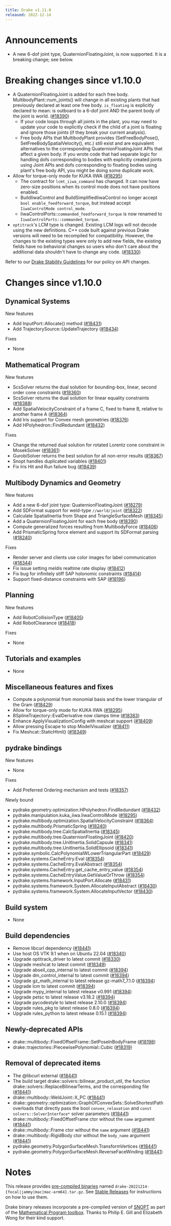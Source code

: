 ```yaml
---
title: Drake v1.11.0
released: 2022-12-14
---
```


# Announcements

* A new 6-dof joint type, QuaternionFloatingJoint, is now supported. It is a breaking change; see below.

# Breaking changes since v1.10.0

* A QuaternionFloatingJoint is added for each free body. MultibodyPlant::num_joints() will change in all existing plants that had previously declared at least one free body. `is_floating` is explicitly declared to mean: is outboard to a 6-dof joint AND the parent body of the joint is world. ([#18390][_#18390])
  - If your code loops through all joints in the plant, you may need to update your code to explicitly check if the child of a joint is floating and ignore those joints (if they break your current analysis).
  - Free body APIs that MultibodyPlant provides (SetFreeBodyPose(), SetFreeBodySpatialVelocity(), etc.) still exist and are equivalent alternatives to the corresponding QuaternionFloatingJoint APIs that affect a given body. If you wrote code that had separate logic for handling dofs corresponding to bodies with explicitly created joints using Joint APIs and dofs corresponding to floating bodies using plant's free body API, you might be doing some duplicate work.
* Allow for torque-only mode for KUKA IIWA ([#18295][_#18295])  
  - The contract for `lcmt_iiwa_command` has changed. It can now have zero-size positions when its control mode does not have positions enabled.
  - BuildIiwaControl and BuildSimplifiedIiwaControl no longer accept `bool enable_feedforward_torque`, but instead accept `IiwaControlMode control_mode`.
  - IiwaControlPorts::`commanded_feedforward_torque` is now renamed to `IiwaControlPorts::commanded_torque`.
* `optitrack`'s LCM type is changed. Existing LCM logs will not decode using the new definitions. C++ code built against previous Drake versions will need to be recompiled for compatibility. However, the changes to the existing types were only to add new fields, the existing fields have no behavioral changes so users who don't care about the additional data shouldn't have to change any code. ([#18330][_#18330])


Refer to our [Drake Stability Guidelines](/stable.html) for our policy
on API changes.

# Changes since v1.10.0

## Dynamical Systems

<!-- <relnotes for systems go here> -->

New features

* Add InputPort::Allocate() method ([#18431][_#18431])
* Add TrajectorySource::UpdateTrajectory ([#18434][_#18434])

Fixes

* None

## Mathematical Program

<!-- <relnotes for solvers go here> -->

New features

* ScsSolver returns the dual solution for bounding-box, linear, second order cone constraints ([#18360][_#18360]) 
* ScsSolver returns the dual solution for linear equality constraints ([#18388][_#18388])
* Add SpatialVelocityConstraint of a frame C, fixed to frame B, relative to another frame A ([#18364][_#18364])
* Add Iris support for Convex mesh geometries ([#18376][_#18376])
* Add HPolyhedron::FindRedundant ([#18432][_#18432])

Fixes

* Change the returned dual solution for rotated Lorentz cone constraint in MosekSolver ([#18361][_#18361])
* GurobiSolver returns the best solution for all non-error results ([#18367][_#18367])
* Snopt handles duplicated variables ([#18401][_#18401])
* Fix Iris Hit and Run failure bug ([#18439][_#18439])

## Multibody Dynamics and Geometry

<!-- <relnotes for geometry,multibody go here> -->

New features

* Add a new 6-dof joint type: QuaternionFloatingJoint ([#18279][_#18279])
* Add SDFormat support for weld-type `//world/joint` ([#18322][_#18322])
* Calculate SpatialInertia from Shape and TriangleSurfaceMesh ([#18345][_#18345])
* Add a QuaternionFloatingJoint for each free body ([#18390][_#18390])
* Compute generalized forces resulting from MultibodyForce ([#18406][_#18406])
* Add PrismaticSpring force element and support its SDFormat parsing ([#18240][_#18240])

Fixes

* Render server and clients use color images for label communication ([#18344][_#18344])
* Fix issue setting meldis realtime rate display ([#18412][_#18412])
* Fix bug for infinitely stiff SAP holonomic constraints ([#18414][_#18414])
* Support fixed-distance constraints with SAP ([#18196][_#18196])

## Planning

<!-- <relnotes for planning go here> -->

New features

* Add RobotCollisionType ([#18405][_#18405])
* Add RobotClearance ([#18418][_#18418])

Fixes

* None

## Tutorials and examples

<!-- <relnotes for examples,tutorials go here> -->

* None

## Miscellaneous features and fixes

<!-- <relnotes for common,math,lcm,lcmtypes,manipulation,perception,visualization go here> -->

* Compute a polynomial from monomial basis and the lower triangular of the Gram ([#18429][_#18429])
* Allow for torque-only mode for KUKA IIWA ([#18295][_#18295])
* BSplineTrajectory::EvalDerivative now clamps time ([#18383][_#18383])
* Enhance ApplyVisualizationConfig with meshcat support ([#18409][_#18409])
* Allow pressing Escape to stop ModelVisualizer ([#18411][_#18411])
* Fix Meshcat::StaticHtml() ([#18349][_#18349])

## pydrake bindings

<!-- <relnotes for bindings go here> -->

New features

* None

Fixes

* Add Preferred Ordering mechanism and tests ([#18357][_#18357])

Newly bound

* pydrake.geometry.optimization.HPolyhedron.FindRedundant ([#18432][_#18432])
* pydrake.manipulation.kuka_iiwa.IiwaControlMode ([#18295][_#18295])
* pydrake.multibody.optimization.SpatialVelocityConstraint ([#18364][_#18364])
* pydrake.multibody.PrismaticSpring ([#18240][_#18240])
* pydrake.multibody.tree.CalcSpatialInertia ([#18345][_#18345])
* pydrake.multibody.tree.QuaternionFloatingJoint ([#18420][_#18420])
* pydrake.multibody.tree.UnitInertia.SolidCapsule ([#18341][_#18341])
* pydrake.multibody.tree.UnitInertia.SolidEllipsoid ([#18341][_#18341])
* pydrake.symbolic.CalcPolynomialWLowerTriangularPart ([#18429][_#18429])
* pydrake.systems.CacheEntry.Eval ([#18354][_#18354])
* pydrake.systems.CacheEntry.EvalAbstract ([#18354][_#18354])
* pydrake.systems.CacheEntry.get_cache_entry_value ([#18354][_#18354])
* pydrake.systems.CacheEntryValue.GetValueOrThrow ([#18354][_#18354])
* pydrake.systems.framework.InputPort.Allocate ([#18431][_#18431])
* pydrake.systems.framework.System.AllocateInputAbstract ([#18430][_#18430])
* pydrake.systems.framework.System.AllocateInputVector ([#18430][_#18430])

## Build system

<!-- <relnotes for cmake,doc,setup,third_party,tools go here> -->

* None

## Build dependencies

<!-- <relnotes for workspace go here> -->

* Remove libcurl dependency ([#18441][_#18441])
* Use host OS VTK 9.1 when on Ubuntu 22.04 ([#18340][_#18340])
* Upgrade optitrack_driver to latest commit ([#18330][_#18330])
* Upgrade meshcat to latest commit ([#18349][_#18349])
* Upgrade abseil_cpp_internal to latest commit ([#18394][_#18394])
* Upgrade dm_control_internal to latest commit ([#18394][_#18394])
* Upgrade gz_math_internal to latest release gz-math7_7.1.0 ([#18394][_#18394])
* Upgrade lcm to latest commit ([#18394][_#18394])
* Upgrade mypy_internal to latest release v0.991 ([#18394][_#18394])
* Upgrade petsc to latest release v3.18.2 ([#18394][_#18394])
* Upgrade pycodestyle to latest release 2.10.0 ([#18394][_#18394])
* Upgrade rules_pkg to latest release 0.8.0 ([#18394][_#18394])
* Upgrade rules_python to latest release 0.15.1 ([#18394][_#18394])

## Newly-deprecated APIs

* drake::multibody::FixedOffsetFrame::SetPoseInBodyFrame ([#18198][_#18198])
* drake::trajectories::PiecewisePolynomial::Cubic ([#18319][_#18319])

## Removal of deprecated items

* The @libcurl external ([#18441][_#18441])
* The build target drake::solvers::bilinear_product_util, the function drake::solvers::ReplaceBilinearTerms, and the corresponding file ([#18441][_#18441])
* drake::multibody::WeldJoint::X_PC ([#18441][_#18441])
* drake::geometry::optimization::GraphOfConvexSets::SolveShortestPath overloads that directly pass the bool `convex_relaxation` and `const solvers::SolverInterface*` solver parameters ([#18441][_#18441])
* drake::multibody::FixedOffsetFrame ctor without the `name` argument ([#18441][_#18441])
* drake::multibody::Frame ctor without the `name` argument ([#18441][_#18441])
* drake::multibody::RigidBody ctor without the `body_name` argument ([#18441][_#18441])
* pydrake.geometry.PolygonSurfaceMesh.TransformVertices ([#18441][_#18441])
* pydrake.geometry.PolygonSurfaceMesh.ReverseFaceWinding ([#18441][_#18441])

# Notes


This release provides [pre-compiled binaries](https://github.com/RobotLocomotion/drake/releases/tag/v1.11.0) named
``drake-20221214-{focal|jammy|mac|mac-arm64}.tar.gz``. See [Stable Releases](/from_binary.html#stable-releases) for instructions on how to use them.

Drake binary releases incorporate a pre-compiled version of [SNOPT](https://ccom.ucsd.edu/~optimizers/solvers/snopt/) as part of the
[Mathematical Program toolbox](https://drake.mit.edu/doxygen_cxx/group__solvers.html). Thanks to
Philip E. Gill and Elizabeth Wong for their kind support.

<!-- <begin issue links> -->
[_#18196]: https://github.com/RobotLocomotion/drake/pull/18196
[_#18198]: https://github.com/RobotLocomotion/drake/pull/18198
[_#18240]: https://github.com/RobotLocomotion/drake/pull/18240
[_#18279]: https://github.com/RobotLocomotion/drake/pull/18279
[_#18295]: https://github.com/RobotLocomotion/drake/pull/18295
[_#18319]: https://github.com/RobotLocomotion/drake/pull/18319
[_#18322]: https://github.com/RobotLocomotion/drake/pull/18322
[_#18330]: https://github.com/RobotLocomotion/drake/pull/18330
[_#18340]: https://github.com/RobotLocomotion/drake/pull/18340
[_#18341]: https://github.com/RobotLocomotion/drake/pull/18341
[_#18344]: https://github.com/RobotLocomotion/drake/pull/18344
[_#18345]: https://github.com/RobotLocomotion/drake/pull/18345
[_#18349]: https://github.com/RobotLocomotion/drake/pull/18349
[_#18354]: https://github.com/RobotLocomotion/drake/pull/18354
[_#18357]: https://github.com/RobotLocomotion/drake/pull/18357
[_#18360]: https://github.com/RobotLocomotion/drake/pull/18360
[_#18361]: https://github.com/RobotLocomotion/drake/pull/18361
[_#18364]: https://github.com/RobotLocomotion/drake/pull/18364
[_#18367]: https://github.com/RobotLocomotion/drake/pull/18367
[_#18376]: https://github.com/RobotLocomotion/drake/pull/18376
[_#18383]: https://github.com/RobotLocomotion/drake/pull/18383
[_#18388]: https://github.com/RobotLocomotion/drake/pull/18388
[_#18390]: https://github.com/RobotLocomotion/drake/pull/18390
[_#18394]: https://github.com/RobotLocomotion/drake/pull/18394
[_#18401]: https://github.com/RobotLocomotion/drake/pull/18401
[_#18405]: https://github.com/RobotLocomotion/drake/pull/18405
[_#18406]: https://github.com/RobotLocomotion/drake/pull/18406
[_#18409]: https://github.com/RobotLocomotion/drake/pull/18409
[_#18411]: https://github.com/RobotLocomotion/drake/pull/18411
[_#18412]: https://github.com/RobotLocomotion/drake/pull/18412
[_#18414]: https://github.com/RobotLocomotion/drake/pull/18414
[_#18418]: https://github.com/RobotLocomotion/drake/pull/18418
[_#18420]: https://github.com/RobotLocomotion/drake/pull/18420
[_#18429]: https://github.com/RobotLocomotion/drake/pull/18429
[_#18430]: https://github.com/RobotLocomotion/drake/pull/18430
[_#18431]: https://github.com/RobotLocomotion/drake/pull/18431
[_#18432]: https://github.com/RobotLocomotion/drake/pull/18432
[_#18434]: https://github.com/RobotLocomotion/drake/pull/18434
[_#18439]: https://github.com/RobotLocomotion/drake/pull/18439
[_#18441]: https://github.com/RobotLocomotion/drake/pull/18441
<!-- <end issue links> -->

<!--
  Current oldest_commit 2ae55dd652945cc26ab8ae7f56f945dde1b6e021 (exclusive).
  Current newest_commit d735ad725492253b9dbd71d8aeef6702178b2dfb (inclusive).
-->
